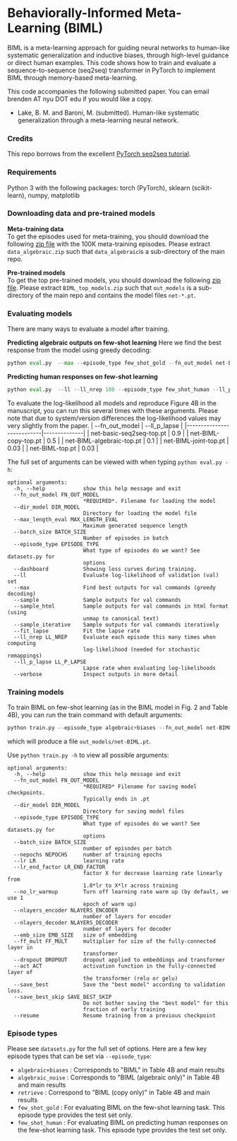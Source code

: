 # Behaviorally-Informed Meta-Learning (BIML)

BIML is a meta-learning approach for guiding neural networks to human-like systematic generalization and inductive biases, through high-level guidance or direct human examples. This code shows how to train and evaluate a sequence-to-sequence (seq2seq) transformer in PyTorch to implement BIML through memory-based meta-learning.

This code accompanies the following submitted paper. You can email brenden AT nyu DOT edu if you would like a copy.
- Lake, B. M. and Baroni, M. (submitted). Human-like systematic generalization through a meta-learning neural network. 

### Credits
This repo borrows from the excellent [PyTorch seq2seq tutorial](https://pytorch.org/tutorials/beginner/translation_transformer.html).

### Requirements
Python 3 with the following packages:
torch (PyTorch), sklearn (scikit-learn), numpy, matplotlib

### Downloading data and pre-trained models

**Meta-training data**  
To get the episodes used for meta-training, you should download the following [zip file](https://cims.nyu.edu/~brenden/supplemental/BIML-large-files/data_algebraic.zip) with the 100K meta-training episodes. Please extract `data_algebraic.zip` such that `data_algebraic`is a sub-directory of the main repo.

**Pre-trained models**  
To get the top pre-trained models, you should download the following [zip file](https://cims.nyu.edu/~brenden/supplemental/BIML-large-files/BIML_top_models.zip). Please extract `BIML_top_models.zip` such that `out_models` is a sub-directory of the main repo and contains the model files `net-*.pt`.

### Evaluating models
There are many ways to evaluate a model after training.

**Predicting algebraic outputs on few-shot learning**
Here we find the best response from the model using greedy decoding:
```python
python eval.py  --max --episode_type few_shot_gold --fn_out_model net-BIML-top.pt --verbose
```

**Predicting human responses on few-shot learning**
```python
python eval.py  --ll --ll_nrep 100 --episode_type few_shot_human --ll_p_lapse 0.03 --fn_out_model net-BIML-top.pt
```
To evaluate the log-likelihood all models and reproduce Figure 4B in the manuscript, you can run this several times with these arguments. Please note that due to system/version differences the log-likelihood values may very slightly from the paper.
| --fn_out_model            | --ll_p_lapse |
|---------------------------|--------------|
| net-basic-seq2seq-top.pt  | 0.9          |
| net-BIML-copy-top.pt      | 0.5          |
| net-BIML-algebraic-top.pt | 0.1          |
| net-BIML-joint-top.pt     | 0.03         |
| net-BIML-top.pt           | 0.03         |

The full set of arguments can be viewed with when typing `python eval.py -h`:
```
optional arguments:
  -h, --help            show this help message and exit
  --fn_out_model FN_OUT_MODEL
                        *REQUIRED*. Filename for loading the model
  --dir_model DIR_MODEL
                        Directory for loading the model file
  --max_length_eval MAX_LENGTH_EVAL
                        Maximum generated sequence length
  --batch_size BATCH_SIZE
                        Number of episodes in batch
  --episode_type EPISODE_TYPE
                        What type of episodes do we want? See datasets.py for
                        options
  --dashboard           Showing loss curves during training.
  --ll                  Evaluate log-likelihood of validation (val) set
  --max                 Find best outputs for val commands (greedy decoding)
  --sample              Sample outputs for val commands
  --sample_html         Sample outputs for val commands in html format (using
                        unmap to canonical text)
  --sample_iterative    Sample outputs for val commands iteratively
  --fit_lapse           Fit the lapse rate
  --ll_nrep LL_NREP     Evaluate each episode this many times when computing
                        log-likelihood (needed for stochastic remappings)
  --ll_p_lapse LL_P_LAPSE
                        Lapse rate when evaluating log-likelihoods
  --verbose             Inspect outputs in more detail
```

### Training models
To train BIML on few-shot learning (as in the BIML model in Fig. 2 and Table 4B), you can run the train command with default arguments:
```python
python train.py --episode_type algebraic+biases --fn_out_model net-BIML.pt
```
which will produce a file `out_models/net-BIML.pt`. 

Use `python train.py -h` to view all possible arguments:
```
optional arguments:
  -h, --help            show this help message and exit
  --fn_out_model FN_OUT_MODEL
                        *REQUIRED* Filename for saving model checkpoints.
                        Typically ends in .pt
  --dir_model DIR_MODEL
                        Directory for saving model files
  --episode_type EPISODE_TYPE
                        What type of episodes do we want? See datasets.py for
                        options
  --batch_size BATCH_SIZE
                        number of episodes per batch
  --nepochs NEPOCHS     number of training epochs
  --lr LR               learning rate
  --lr_end_factor LR_END_FACTOR
                        factor X for decrease learning rate linearly from
                        1.0*lr to X*lr across training
  --no_lr_warmup        Turn off learning rate warm up (by default, we use 1
                        epoch of warm up)
  --nlayers_encoder NLAYERS_ENCODER
                        number of layers for encoder
  --nlayers_decoder NLAYERS_DECODER
                        number of layers for decoder
  --emb_size EMB_SIZE   size of embedding
  --ff_mult FF_MULT     multiplier for size of the fully-connected layer in
                        transformer
  --dropout DROPOUT     dropout applied to embeddings and transformer
  --act ACT             activation function in the fully-connected layer of
                        the transformer (relu or gelu)
  --save_best           Save the "best model" according to validation loss.
  --save_best_skip SAVE_BEST_SKIP
                        Do not bother saving the "best model" for this
                        fraction of early training
  --resume              Resume training from a previous checkpoint
```                       

### Episode types
Please see `datasets.py` for the full set of options. Here are a few key episode types that can be set via `--episode_type`:
- `algebraic+biases` : Corresponds to "BIML" in Table 4B and main results
- `algebraic_noise` : Corresponds to "BIML (algebraic only)" in Table 4B and main results
- `retrieve` : Correspond to "BIML (copy only)" in Table 4B and main results
- `few_shot_gold` : For evaluating BIML on the few-shot learning task. This episode type provides the test set only.
- `few_shot_human` : For evaluating BIML on predicting human responses on the few-shot learning task. This episode type provides the test set only.